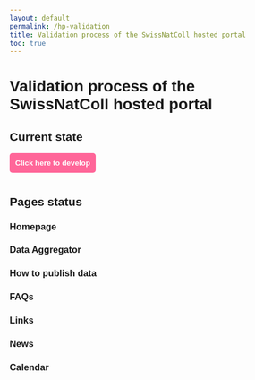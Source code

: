 ```yaml
---
layout: default
permalink: /hp-validation
title: Validation process of the SwissNatColl hosted portal
toc: true
---
```

# Validation process of the SwissNatColl hosted portal

## Current state

<!-- Toggle button -->
<button class="toggle-button" id="toggle-summary">Click here to develop</button>

<!-- The summary content -->
<div id="summary">
    <div class="progress-group">
        <p>Global (10 sections)</p>
        <div class="progress-bar">
            <div class="progress" id="progress-principal" style="width: 14%;"></div>
        </div>
        <p>Thematic: Homepage</p>
        <div class="progress-bar">
            <div class="progress" id="progress-principal" style="width: 16%;">1/6</div>
        </div>
        <p>Thematic: About</p>
        <div class="progress-bar">
            <div class="progress" id="progress-principal" style="width: 16%;">1/6</div>
        </div>
        <p>Thematic: Data</p>
        <div class="progress-bar">
            <div class="progress" id="progress-principal" style="width: 16%;">1/6</div>
        </div>
        <p>Thematic: Data Aggregator</p>
        <div class="progress-bar">
            <div class="progress" id="progress-principal" style="width: 16%;">1/6</div>
        </div>
        <p>Thematic: Methods</p>
        <div class="progress-bar">
            <div class="progress" id="progress-principal" style="width: 0%;">0/6</div>
        </div>
        <p>Thematic: Visit us</p>
        <div class="progress-bar">
            <div class="progress" id="progress-principal" style="width: 16%;">1/6</div>
        </div>
        <p>Thematic: 🔗Links</p>
        <div class="progress-bar">
            <div class="progress" id="progress-principal" style="width: 16%;">1/6</div>
        </div>
        <p>Thematic: 📰News</p>
        <div class="progress-bar">
            <div class="progress" id="progress-principal" style="width: 16%;">1/6</div>
        </div>
        <p>Thematic: 🗓️Calendar</p>
        <div class="progress-bar">
            <div class="progress" id="progress-principal" style="width: 16%;">1/6</div>
        </div>
        <p>Thematic: ❓Helpdesk</p>
        <div class="progress-bar">
            <div class="progress" id="progress-principal" style="width: 16%;">1/6</div>
        </div>
    </div>
</div>

## Pages status

### Homepage

### Data Aggregator

### How to publish data

### FAQs

### Links

### News

### Calendar



<head>
    <meta charset="UTF-8">
    <meta name="viewport" content="width=device-width, initial-scale=1.0">
    <title>Validation du Site Web</title>
    <style>
        body {
            font-family: Arial, sans-serif;
            margin: 20px;
        }

        .progress-group {
            margin-bottom: 20px;
        }

        .progress-group p {
            font-size: 1.5em;
        }

        .progress-bar {
            background-color: #f3f3f3;
            border-radius: 5px;
            position: relative;
            margin: 15px 0;
            height: 25px;
            width: 100%;
        }

        .progress {
            background-color: #4caf50;
            height: 100%;
            border-radius: 5px;
            text-align: center;
            color: white;
        }

        .page-detail {
            margin-bottom: 20px;
        }

        .validation-system {
            margin-top: 10px;
        }

        .validation-system label {
            margin-right: 10px;
        }

        .validated {
            color: green;
            font-weight: bold;
        }
        #summary {
            display: none; /* Initially hidden */
            transition: all 0.3s ease-in-out;
        }

        /* You can also add some style for better display */
        .toggle-button {
            padding: 10px;
            background-color: #FF6699;
            color: white;
            cursor: pointer;
            border: none;
            border-radius: 5px;
            margin-bottom: 10px;
            font-weight: bold;
        }
    </style>
</head>

<body>
    <script>
        // JavaScript to toggle visibility
        const toggleButton = document.getElementById('toggle-summary');
        const summaryDiv = document.getElementById('summary');

        toggleButton.addEventListener('click', function() {
            // Check if the summary is currently visible
            if (summaryDiv.style.display === 'none' || summaryDiv.style.display === '') {
                // Show the summary
                summaryDiv.style.display = 'block';
            } else {
                // Hide the summary
                summaryDiv.style.display = 'none';
            }
        });
    </script>
</body>
